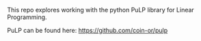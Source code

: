 This repo explores working with the python PuLP library for Linear Programming.

PuLP can be found here: https://github.com/coin-or/pulp
